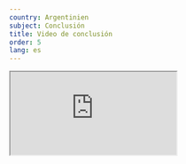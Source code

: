 ```yaml
---
country: Argentinien
subject: Conclusión
title: Video de conclusión
order: 5
lang: es
---
```

<div class="media-wrapper">
    <div class="video">
        <iframe src="https://www.youtube.com/embed/5wlbq-whwWw?ecver=1"  allowfullscreen></iframe>
    </div>
</div>
